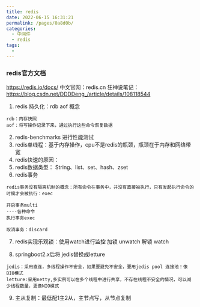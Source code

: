 ```yaml
---
title: redis
date: 2022-06-15 16:31:21
permalink: /pages/0a8d0b/
categories:
  - 中间件
  - redis
tags:
  - 
---
```

### redis官方文档
https://redis.io/docs/
中文官网：redis.cn
狂神说笔记：https://blog.csdn.net/DDDDeng_/article/details/108118544

1. redis 持久化：rdb aof 概念
~~~
rdb：内存快照
aof：将写操作记录下来，通过执行这些命令恢复数据
~~~
2. redis-benchmarks 进行性能测试
3. redis单线程：基于内存操作，cpu不是redis的瓶颈，瓶颈在于内存和网络带宽
4. redis快速的原因：
5. redis数据类型：
String、list、set、hash、zset
6. redis事务
~~~
redis事务没有隔离机制的概念：所有命令在事务中，并没有直接被执行，只有发起执行命令的时候才会被执行：exec

开启事务multi
----各种命令
执行事务exec

取消事务：discard
~~~

7. redis实现乐观锁：使用watch进行监控
加锁 unwatch
解锁 watch

8. springboot2.x后将 jedis替换成letture
~~~
jedis：采用直连，多线程操作不安全，如果要避免不安全，要用jedis pool 连接池！像BIO模式
letture:采用netty,多实例可以在多个线程中进行共享，不存在线程不安全的情况，可以减少线程数量，更像NIO模式
~~~
9. 主从复制：最低配1主2从，主节点写，从节点复制



